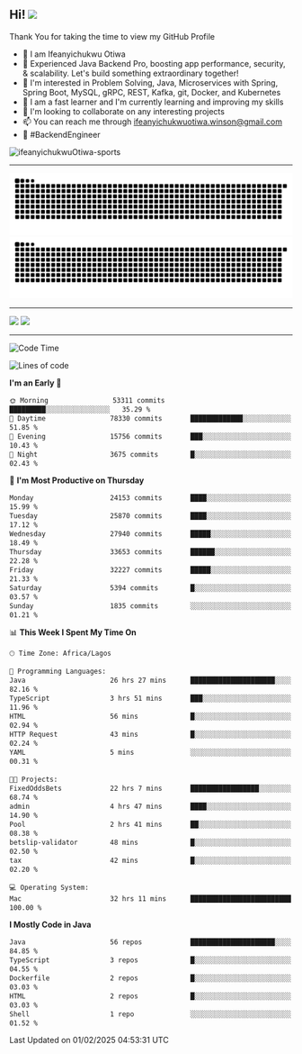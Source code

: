 <!-- BLOG-POST-LIST:START --><!-- BLOG-POST-LIST:END -->

## Hi! <img src="https://media.giphy.com/media/hvRJCLFzcasrR4ia7z/giphy.gif" width="4%"> 

Thank You for taking the time to view my GitHub Profile

- 👋 I am Ifeanyichukwu Otiwa
- 🚀 Experienced Java Backend Pro, boosting app performance, security, & scalability. Let's build something extraordinary together!
- 👀 I'm interested in Problem Solving, Java, Microservices with Spring, Spring Boot, MySQL, gRPC, REST, Kafka, git, Docker, and Kubernetes
- 🌱 I am a fast learner and I'm currently learning and improving my skills
- 💞️ I'm looking to collaborate on any interesting projects
- 📫 You can reach me through ifeanyichukwuotiwa.winson@gmail.com
- 🚀 #BackendEngineer

<p align="left" marginTop="10px"> <img src="https://komarev.com/ghpvc/?username=ifeanyichukwuOtiwa-sports&label=Profile%20views&color=0e75b6&style=for-the-badge" alt="ifeanyichukwuOtiwa-sports" /> </p>

***

<!--🐍📈SNAKEGRAPH / 🌐WEBSITE: https://github.com/Platane/snk -->
![github contribution grid snake animation](https://raw.githubusercontent.com/ifeanyichukwuOtiwa-sports/ifeanyichukwuOtiwa-sports/output/github-contribution-grid-snake-dark.svg#gh-dark-mode-only)![github contribution grid snake animation](https://raw.githubusercontent.com/ifeanyichukwuOtiwa-sports/ifeanyichukwuOtiwa-sports/output/github-contribution-grid-snake.svg#gh-light-mode-only)

***

<p float="left">
  <img float="left" src="https://github-readme-stats.vercel.app/api?username=ifeanyichukwuOtiwa-sports&count_private=true&include_all_commits=true&theme=react&show_icons=true" />
  <img float="right" src="https://github-readme-stats.vercel.app/api/top-langs/?username=ifeanyichukwuOtiwa-sports&layout=compact&show_icons=true&theme=react" /> 
</p>

***



<!--START_SECTION:waka-->
![Code Time](http://img.shields.io/badge/Code%20Time-3%2C417%20hrs%2051%20mins-blue)

![Lines of code](https://img.shields.io/badge/From%20Hello%20World%20I%27ve%20Written-37.7%20million%20lines%20of%20code-blue)

**I'm an Early 🐤** 

```text
🌞 Morning                53311 commits       █████████░░░░░░░░░░░░░░░░   35.29 % 
🌆 Daytime                78330 commits       █████████████░░░░░░░░░░░░   51.85 % 
🌃 Evening                15756 commits       ███░░░░░░░░░░░░░░░░░░░░░░   10.43 % 
🌙 Night                  3675 commits        █░░░░░░░░░░░░░░░░░░░░░░░░   02.43 % 
```
📅 **I'm Most Productive on Thursday** 

```text
Monday                   24153 commits       ████░░░░░░░░░░░░░░░░░░░░░   15.99 % 
Tuesday                  25870 commits       ████░░░░░░░░░░░░░░░░░░░░░   17.12 % 
Wednesday                27940 commits       █████░░░░░░░░░░░░░░░░░░░░   18.49 % 
Thursday                 33653 commits       ██████░░░░░░░░░░░░░░░░░░░   22.28 % 
Friday                   32227 commits       █████░░░░░░░░░░░░░░░░░░░░   21.33 % 
Saturday                 5394 commits        █░░░░░░░░░░░░░░░░░░░░░░░░   03.57 % 
Sunday                   1835 commits        ░░░░░░░░░░░░░░░░░░░░░░░░░   01.21 % 
```


📊 **This Week I Spent My Time On** 

```text
🕑︎ Time Zone: Africa/Lagos

💬 Programming Languages: 
Java                     26 hrs 27 mins      █████████████████████░░░░   82.16 % 
TypeScript               3 hrs 51 mins       ███░░░░░░░░░░░░░░░░░░░░░░   11.96 % 
HTML                     56 mins             █░░░░░░░░░░░░░░░░░░░░░░░░   02.94 % 
HTTP Request             43 mins             █░░░░░░░░░░░░░░░░░░░░░░░░   02.24 % 
YAML                     5 mins              ░░░░░░░░░░░░░░░░░░░░░░░░░   00.31 % 

🐱‍💻 Projects: 
FixedOddsBets            22 hrs 7 mins       █████████████████░░░░░░░░   68.74 % 
admin                    4 hrs 47 mins       ████░░░░░░░░░░░░░░░░░░░░░   14.90 % 
Pool                     2 hrs 41 mins       ██░░░░░░░░░░░░░░░░░░░░░░░   08.38 % 
betslip-validator        48 mins             █░░░░░░░░░░░░░░░░░░░░░░░░   02.50 % 
tax                      42 mins             █░░░░░░░░░░░░░░░░░░░░░░░░   02.20 % 

💻 Operating System: 
Mac                      32 hrs 11 mins      █████████████████████████   100.00 % 
```

**I Mostly Code in Java** 

```text
Java                     56 repos            █████████████████████░░░░   84.85 % 
TypeScript               3 repos             █░░░░░░░░░░░░░░░░░░░░░░░░   04.55 % 
Dockerfile               2 repos             █░░░░░░░░░░░░░░░░░░░░░░░░   03.03 % 
HTML                     2 repos             █░░░░░░░░░░░░░░░░░░░░░░░░   03.03 % 
Shell                    1 repo              ░░░░░░░░░░░░░░░░░░░░░░░░░   01.52 % 
```




 Last Updated on 01/02/2025 04:53:31 UTC
<!--END_SECTION:waka-->

<!--
<p align="center">
![trophy](https://github-profile-trophy.vercel.app/?username=ifeanyichukwuOtiwa-sports&theme=onedark) (https://github.com/ryo-ma/github-profile-trophy)
</p>
-->

<!---
ifeanyi-otiwa/ifeanyi-otiwa is a ✨ special ✨ repository because its `README.md` (this file) appears on your GitHub profile.
You can click the Preview link to take a look at your changes.
--->
